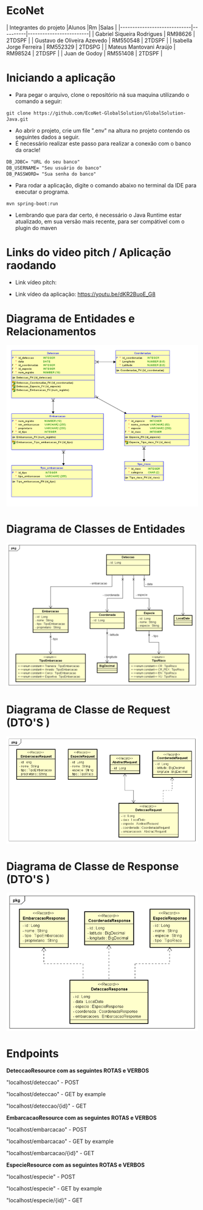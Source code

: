 # EcoNet

|        Integrantes do projeto
|Alunos                       |Rm        |Salas                    |
|-----------------------------|----------|-------------------------|
| Gabriel Siqueira Rodrigues  | RM98626  | 2TDSPF                  |
| Gustavo de Oliveira Azevedo | RM550548 | 2TDSPF                  |
| Isabella Jorge Ferreira     | RM552329 | 2TDSPG                  |
| Mateus Mantovani Araújo     | RM98524  | 2TDSPF                  |
| Juan de Godoy               | RM551408 | 2TDSPF                  |

# Iniciando a aplicação

- Para pegar o arquivo, clone o repositório ná sua maquina utilizando o comando a seguir:
```
git clone https://github.com/EcoNet-GlobalSolution/GlobalSolution-Java.git
```
- Ao abrir o projeto, crie um file ".env" na altura no projeto contendo os seguintes dados a seguir.
- É necessário realizar este passo para realizar a conexão com o banco da oracle!
```
DB_JDBC= "URL do seu banco"
DB_USERNAME= "Seu usuário do banco"
DB_PASSWORD= "Sua senha do banco"
```
- Para rodar a aplicação, digite o comando abaixo no terminal da IDE para executar o programa.
```
mvn spring-boot:run
```
- Lembrando que para dar certo, é necessário o Java Runtime estar atualizado, em sua versão mais recente, para ser compátivel com o plugin do maven

# Links do video pitch / Aplicação raodando

- Link vídeo pitch:

- Link vídeo da aplicação: https://youtu.be/dKR2BuoE_G8


# Diagrama de Entidades e Relacionamentos

<img src="https://github.com/EcoNet-GlobalSolution/GlobalSolution-Java/blob/main/documentos/Diagramas/GS-2TDSPF-1S-D.physical.png">

# Diagrama de Classes de Entidades

<img src="https://github.com/EcoNet-GlobalSolution/GlobalSolution-Java/blob/main/documentos/Diagramas/GS-2TDSPF-1S-D.entity.png">

# Diagrama de Classe de Request (DTO'S )

<img src="https://github.com/EcoNet-GlobalSolution/GlobalSolution-Java/blob/main/documentos/Diagramas/GS-2TDSPF-1S-D.request.png">

# Diagrama de Classe de Response (DTO'S )

<img src="https://github.com/EcoNet-GlobalSolution/GlobalSolution-Java/blob/main/documentos/Diagramas/GS-2TDSPF-1S-D.response.png">

# Endpoints

**DeteccaoResource com as seguintes ROTAS e VERBOS**


"localhost/deteccao" - POST

"localhost/deteccao" - GET by example

"localhost/deteccao/{id}" - GET


**EmbarcacaoResource com as seguintes ROTAS e VERBOS**


"localhost/embarcacao" - POST

"localhost/embarcacao" - GET by example

"localhost/embarcacao/{id}" - GET


**EspecieResource com as seguintes ROTAS e VERBOS**


"localhost/especie" - POST

"localhost/especie" - GET by example

"localhost/especie/{id}" - GET
